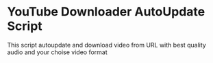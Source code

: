 # YouTube Downloader AutoUpdate Script
This script autoupdate and download video from URL with best quality audio and your choise video format
